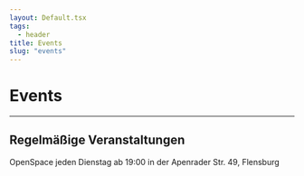 ```yaml
---
layout: Default.tsx
tags:
  - header
title: Events
slug: "events"
---
```


# Events

---

## Regelmäßige Veranstaltungen

OpenSpace jeden Dienstag ab 19:00 in der Apenrader Str. 49, Flensburg

